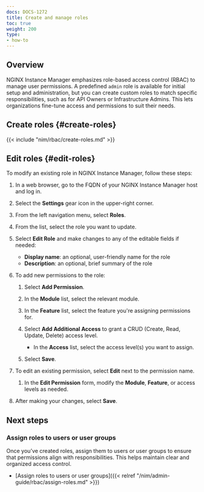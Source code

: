 ```yaml
---
docs: DOCS-1272
title: Create and manage roles
toc: true
weight: 200
type:
- how-to
---
```


## Overview

NGINX Instance Manager emphasizes role-based access control (RBAC) to manage user permissions. A predefined `admin` role is available for initial setup and administration, but you can create custom roles to match specific responsibilities, such as for API Owners or Infrastructure Admins. This lets organizations fine-tune access and permissions to suit their needs.

## Create roles {#create-roles}

{{< include "nim/rbac/create-roles.md" >}}

## Edit roles {#edit-roles}

To modify an existing role in NGINX Instance Manager, follow these steps:

1. In a web browser, go to the FQDN of your NGINX Instance Manager host and log in.
2. Select the **Settings** gear icon in the upper-right corner.
3. From the left navigation menu, select **Roles**.
4. From the list, select the role you want to update.
5. Select **Edit Role** and make changes to any of the editable fields if needed:
   - **Display name**: an optional, user-friendly name for the role
   - **Description**: an optional, brief summary of the role

6. To add new permissions to the role:

   1. Select **Add Permission**.
   2. In the **Module** list, select the relevant module.
   3. In the **Feature** list, select the feature you're assigning permissions for. 

   4. Select **Add Additional Access** to grant a CRUD (Create, Read, Update, Delete) access level.

      - In the **Access** list, select the access level(s) you want to assign.

   5. Select **Save**.

7. To edit an existing permission, select **Edit** next to the permission name.

   1. In the **Edit Permission** form, modify the **Module**, **Feature**, or access levels as needed.

8. After making your changes, select **Save**.

## Next steps

### Assign roles to users or user groups

Once you’ve created roles, assign them to users or user groups to ensure that permissions align with responsibilities. This helps maintain clear and organized access control.

- [Assign roles to users or user groups]({{< relref "/nim/admin-guide/rbac/assign-roles.md" >}})
